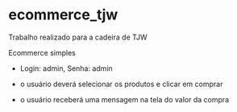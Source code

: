 # ecommerce_tjw
Trabalho realizado para a cadeira de TJW

Ecommerce simples

- Login: admin, Senha: admin

- o usuário deverá selecionar os produtos e clicar em comprar

- o usuário receberá uma mensagem na tela do valor da compra



